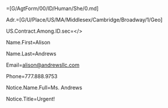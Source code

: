 =[G/AgtForm/00/ID/Human/She/0.md]

Adr.=[G/U/Place/US/MA/Middlesex/Cambridge/Broadway/1/Geo]

US.Contract.Among.ID.sec=</>

Name.First=Alison

Name.Last=Andrews

Email=alison@andrewsllc.com

Phone=777.888.9753

Notice.Name.Full=Ms. Andrews

Notice.Title=Urgent!
